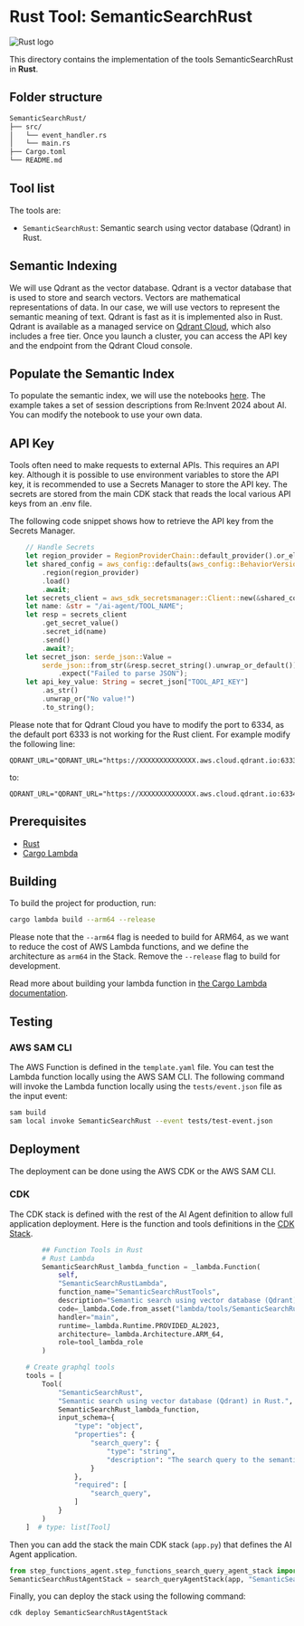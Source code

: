 # Rust Tool: SemanticSearchRust

![Rust logo](https://cdn.simpleicons.org/rust/gray?size=48)

This directory contains the implementation of the tools SemanticSearchRust in **Rust**.

## Folder structure

```txt
SemanticSearchRust/
├── src/
│   └── event_handler.rs
│   └── main.rs
├── Cargo.toml
└── README.md
```

## Tool list

The tools are:

* `SemanticSearchRust`: Semantic search using vector database (Qdrant) in Rust.

## Semantic Indexing

We will use Qdrant as the vector database. Qdrant is a vector database that is used to store and search vectors. Vectors are mathematical representations of data. In our case, we will use vectors to represent the semantic meaning of text. Qdrant is fast as it is implemented also in Rust.
Qdrant is available as a managed service on [Qdrant Cloud](https://qdrant.tech/cloud/), which also includes a free tier. Once you launch a cluster, you can access the API key and the endpoint from the Qdrant Cloud console.

## Populate the Semantic Index

To populate the semantic index, we will use the notebooks [here](notebooks/pupulate_database.ipynb). The example takes a set of session descriptions from Re:Invent 2024 about AI. You can modify the notebook to use your own data.

## API Key

Tools often need to make requests to external APIs. This requires an API key. Although it is possible to use environment variables to store the API key, it is recommended to use a Secrets Manager to store the API key. The secrets are stored from the main CDK stack that reads the local various API keys from an .env file.

The following code snippet shows how to retrieve the API key from the Secrets Manager.

```rust
    // Handle Secrets
    let region_provider = RegionProviderChain::default_provider().or_else("us-west-2");
    let shared_config = aws_config::defaults(aws_config::BehaviorVersion::latest())
        .region(region_provider)
        .load()
        .await;
    let secrets_client = aws_sdk_secretsmanager::Client::new(&shared_config);
    let name: &str = "/ai-agent/TOOL_NAME";
    let resp = secrets_client
        .get_secret_value()
        .secret_id(name)
        .send()
        .await?;
    let secret_json: serde_json::Value =
        serde_json::from_str(&resp.secret_string().unwrap_or_default())
            .expect("Failed to parse JSON");
    let api_key_value: String = secret_json["TOOL_API_KEY"]
        .as_str()
        .unwrap_or("No value!")
        .to_string();
```

Please note that for Qdrant Cloud you have to modify the port to 6334, as the default port 6333 is not working for the Rust client. For example modify the following line:

```text
QDRANT_URL="QDRANT_URL="https://XXXXXXXXXXXXXX.aws.cloud.qdrant.io:6333"
```

to:

```text
QDRANT_URL="QDRANT_URL="https://XXXXXXXXXXXXXX.aws.cloud.qdrant.io:6334"
```

## Prerequisites

* [Rust](https://www.rust-lang.org/tools/install)
* [Cargo Lambda](https://www.cargo-lambda.info/guide/installation.html)

## Building

To build the project for production, run:

```bash
cargo lambda build --arm64 --release
```

Please note that the `--arm64` flag is needed to build for ARM64, as we want to reduce the cost of AWS Lambda functions, and we define the architecture as `arm64` in the Stack. Remove the `--release` flag to build for development.

Read more about building your lambda function in [the Cargo Lambda documentation](https://www.cargo-lambda.info/commands/build.html).

## Testing

### AWS SAM CLI

The AWS Function is defined in the `template.yaml` file. You can test the Lambda function locally using the AWS SAM CLI. The following command will invoke the Lambda function locally using the `tests/event.json` file as the input event:

```bash
sam build
sam local invoke SemanticSearchRust --event tests/test-event.json
```

## Deployment

The deployment can be done using the AWS CDK or the AWS SAM CLI.

### CDK

The CDK stack is defined with the rest of the AI Agent definition to allow full application deployment. Here is the function and tools definitions in the [CDK Stack](../../step_functions_agent/step_functions_graphql_agent_stack.py).

```python
        ## Function Tools in Rust
        # Rust Lambda
        SemanticSearchRust_lambda_function = _lambda.Function(
            self, 
            "SemanticSearchRustLambda",
            function_name="SemanticSearchRustTools",
            description="Semantic search using vector database (Qdrant) in Rust using Rust.",
            code=_lambda.Code.from_asset("lambda/tools/SemanticSearchRust/target/lambda/SemanticSearchRust"), 
            handler="main",
            runtime=_lambda.Runtime.PROVIDED_AL2023,
            architecture=_lambda.Architecture.ARM_64,
            role=tool_lambda_role
        )

    # Create graphql tools
    tools = [
        Tool(
            "SemanticSearchRust",
            "Semantic search using vector database (Qdrant) in Rust.",
            SemanticSearchRust_lambda_function,
            input_schema={
                "type": "object",
                "properties": {
                    "search_query": {
                        "type": "string",
                        "description": "The search query to the semantic index.."
                    }
                },
                "required": [
                    "search_query",
                ]
            }
        )
    ]  # type: list[Tool]
```

Then you can add the stack the main CDK stack (`app.py`) that defines the AI Agent application.

```python
from step_functions_agent.step_functions_search_query_agent_stack import SemanticSearchRustAgentStack
SemanticSearchRustAgentStack = search_queryAgentStack(app, "SemanticSearchRustAgentStack")
```

Finally, you can deploy the stack using the following command:

```bash
cdk deploy SemanticSearchRustAgentStack
```
